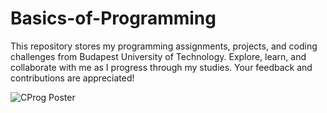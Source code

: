 # Basics-of-Programming
This repository stores my programming assignments, projects, and coding challenges from Budapest University of Technology. Explore, learn, and collaborate with me as I progress through my studies. Your feedback and contributions are appreciated!

![CProg Poster](https://github.com/luciancj/Basics-of-Programming/assets/72004477/68a0ca3c-0e03-488e-ba4d-5e5072e1a426)
